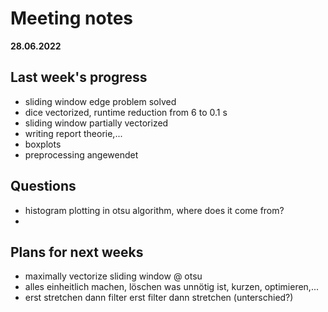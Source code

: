 # Meeting notes
**28.06.2022**
## Last week's progress
- sliding window edge problem solved
- dice vectorized, runtime reduction from 6 to 0.1 s
- sliding window partially vectorized
- writing report theorie,... 
- boxplots
- preprocessing angewendet


## Questions
- histogram plotting in otsu algorithm, where does it come from?
- 

## Plans for next weeks
- maximally vectorize sliding window @ otsu
- alles einheitlich machen, löschen was unnötig ist, kurzen, optimieren,...
- erst stretchen dann filter erst filter dann stretchen (unterschied?)
